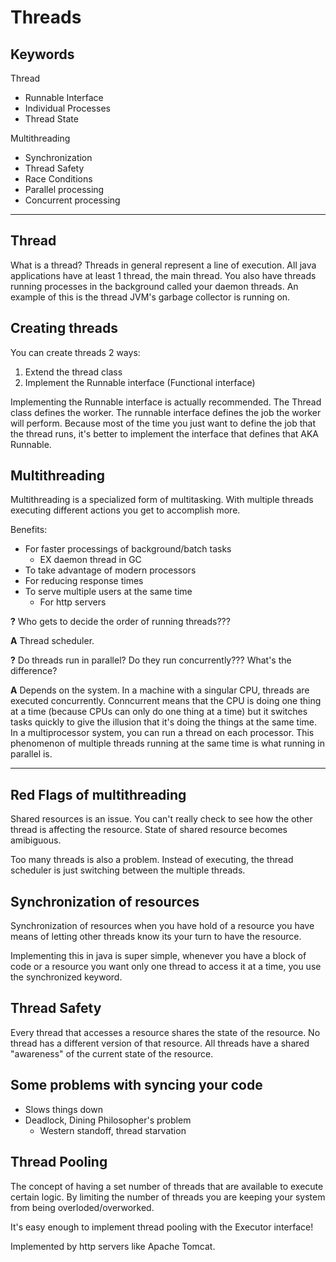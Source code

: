 # Threads

## Keywords

Thread

- Runnable Interface
- Individual Processes
- Thread State

Multithreading

- Synchronization
- Thread Safety
- Race Conditions
- Parallel processing
- Concurrent processing

---

## Thread

What is a thread? Threads in general represent a line of execution. All java applications have at least 1 thread, the main thread. You also have threads running processes in the background called your daemon threads. An example of this is the thread JVM's garbage collector is running on.

## Creating threads

You can create threads 2 ways:

1. Extend the thread class
2. Implement the Runnable interface (Functional interface)

Implementing the Runnable interface is actually recommended. The Thread class defines the worker. The runnable interface defines the job the worker will perform. Because most of the time you just want to define the job that the thread runs, it's better to implement the interface that defines that AKA Runnable.

## Multithreading

Multithreading is a specialized form of multitasking. With multiple threads executing different actions you get to accomplish more.

Benefits:

- For faster processings of background/batch tasks
  - EX daemon thread in GC
- To take advantage of modern processors
- For reducing response times
- To serve multiple users at the same time
  - For http servers

**?** Who gets to decide the order of running threads???

**A** Thread scheduler.

**?** Do threads run in parallel? Do they run concurrently??? What's the difference?

**A** Depends on the system. In a machine with a singular CPU, threads are executed concurrently. Conncurrent means that the CPU is doing one thing at a time (because CPUs can only do one thing at a time) but it switches tasks quickly to give the illusion that it's doing the things at the same time. In a multiprocessor system, you can run a thread on each processor. This phenomenon of multiple threads running at the same time is what running in parallel is.

---

## Red Flags of multithreading

Shared resources is an issue. You can't really check to see how the other thread is affecting the resource. State of shared resource becomes amibiguous.

Too many threads is also a problem. Instead of executing, the thread scheduler is just switching between the multiple threads.

## Synchronization of resources

Synchronization of resources when you have hold of a resource you have means of letting other threads know its your turn to have the resource.

Implementing this in java is super simple, whenever you have a block of code or a resource you want only one thread to access it at a time, you use the synchronized keyword.

## Thread Safety

Every thread that accesses a resource shares the state of the resource. No thread has a different version of that resource. All threads have a shared "awareness" of the current state of the resource.

## Some problems with syncing your code

- Slows things down
- Deadlock, Dining Philosopher's problem
  - Western standoff, thread starvation

## Thread Pooling

The concept of having a set number of threads that are available to execute certain logic. By limiting the number of threads you are keeping your system from being overloded/overworked.

It's easy enough to implement thread pooling with the Executor interface!

Implemented by http servers like Apache Tomcat.
